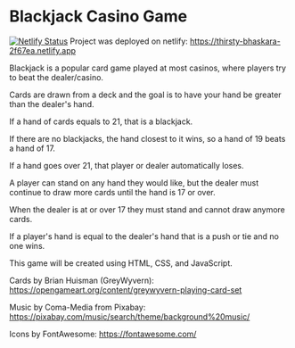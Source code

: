 # Blackjack Casino Game

[![Netlify Status](https://api.netlify.com/api/v1/badges/a4cfd8e5-79ee-4475-aea6-4e16278aa34a/deploy-status)](https://app.netlify.com/sites/thirsty-bhaskara-2f67ea/deploys)
Project was deployed on netlify: https://thirsty-bhaskara-2f67ea.netlify.app

Blackjack is a popular card game played at most casinos, where players try to beat the dealer/casino.

Cards are drawn from a deck and the goal is to have your hand be greater than the dealer's hand.

If a hand of cards equals to 21, that is a blackjack.

If there are no blackjacks, the hand closest to it wins, so a hand of 19 beats a hand of 17.

If a hand goes over 21, that player or dealer automatically loses.

A player can stand on any hand they would like, but the dealer must continue to draw more cards until the hand is 17 or over.

When the dealer is at or over 17 they must stand and cannot draw anymore cards.

If a player's hand is equal to the dealer's hand that is a push or tie and no one wins.

This game will be created using HTML, CSS, and JavaScript.

Cards by Brian Huisman (GreyWyvern): https://opengameart.org/content/greywyvern-playing-card-set

Music by Coma-Media from Pixabay: https://pixabay.com/music/search/theme/background%20music/

Icons by FontAwesome: https://fontawesome.com/
